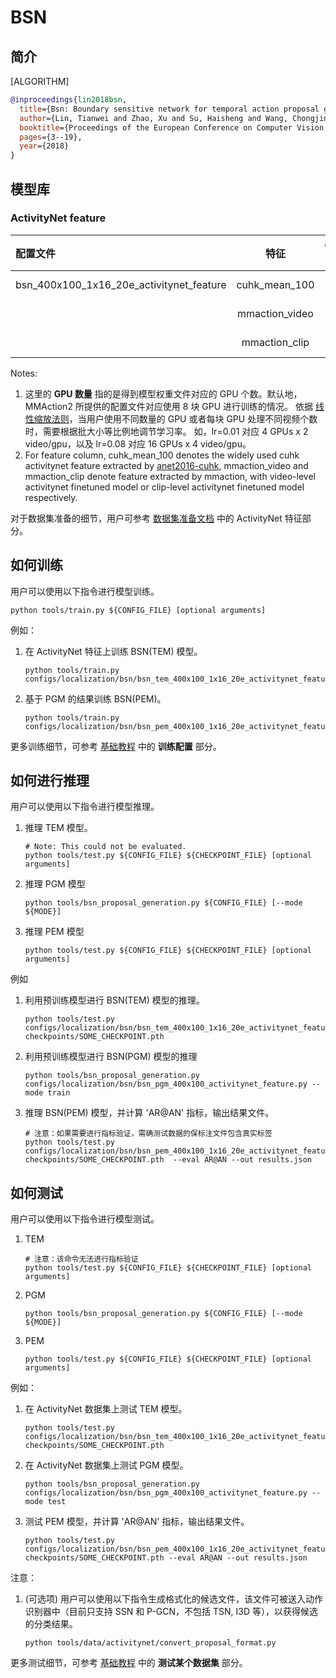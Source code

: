 # BSN

## 简介

[ALGORITHM]

```BibTeX
@inproceedings{lin2018bsn,
  title={Bsn: Boundary sensitive network for temporal action proposal generation},
  author={Lin, Tianwei and Zhao, Xu and Su, Haisheng and Wang, Chongjing and Yang, Ming},
  booktitle={Proceedings of the European Conference on Computer Vision (ECCV)},
  pages={3--19},
  year={2018}
}
```

## 模型库

### ActivityNet feature

|配置文件 |特征 | GPU 数量| 预训练 | AR@100| AUC | GPU 显存占用 (M) | 迭代时间 (s) | ckpt | log| json|
|:--|:--:|:--:|:--:|:--:|:--:|:--:|:--:|:--:|:--:|:-:|
|bsn_400x100_1x16_20e_activitynet_feature |cuhk_mean_100 |1| None |74.66|66.45|41(TEM)+25(PEM)|0.074(TEM)+0.036(PEM)|[ckpt_tem](https://download.openmmlab.com/mmaction/localization/bsn/bsn_tem_400x100_1x16_20e_activitynet_feature/bsn_tem_400x100_1x16_20e_activitynet_feature_20200619-cd6accc3.pth) [ckpt_pem](https://download.openmmlab.com/mmaction/localization/bsn/bsn_pem_400x100_1x16_20e_activitynet_feature/bsn_pem_400x100_1x16_20e_activitynet_feature_20210203-1c27763d.pth)| [log_tem](https://download.openmmlab.com/mmaction/localization/bsn/bsn_tem_400x100_1x16_20e_activitynet_feature/bsn_tem_400x100_1x16_20e_activitynet_feature.log) [log_pem](https://download.openmmlab.com/mmaction/localization/bsn/bsn_pem_400x100_1x16_20e_activitynet_feature/bsn_pem_400x100_1x16_20e_activitynet_feature.log)| [json_tem](https://download.openmmlab.com/mmaction/localization/bsn/bsn_tem_400x100_1x16_20e_activitynet_feature/bsn_tem_400x100_1x16_20e_activitynet_feature.log.json)  [json_pem](https://download.openmmlab.com/mmaction/localization/bsn/bsn_pem_400x100_1x16_20e_activitynet_feature/bsn_pem_400x100_1x16_20e_activitynet_feature.log.json)|
| |mmaction_video |1| None |74.93|66.74|41(TEM)+25(PEM)|0.074(TEM)+0.036(PEM)|[ckpt_tem](https://download.openmmlab.com/mmaction/localization/bsn/bsn_tem_400x100_1x16_20e_mmaction_video/bsn_tem_400x100_1x16_20e_mmaction_video_20200809-ad6ec626.pth) [ckpt_pem](https://download.openmmlab.com/mmaction/localization/bsn/bsn_pem_400x100_1x16_20e_mmaction_video/bsn_pem_400x100_1x16_20e_mmaction_video_20200809-aa861b26.pth)| [log_tem](https://download.openmmlab.com/mmaction/localization/bsn/bsn_tem_400x100_1x16_20e_mmaction_video/bsn_tem_400x100_1x16_20e_mmaction_video_20200809.log) [log_pem](https://download.openmmlab.com/mmaction/localization/bsn/bsn_pem_400x100_1x16_20e_mmaction_video/bsn_pem_400x100_1x16_20e_mmaction_video_20200809.log) | [json_tem](https://download.openmmlab.com/mmaction/localization/bsn/bsn_tem_400x100_1x16_20e_mmaction_video/bsn_tem_400x100_1x16_20e_mmaction_video_20200809.json) [json_pem](https://download.openmmlab.com/mmaction/localization/bsn/bsn_pem_400x100_1x16_20e_mmaction_video/bsn_pem_400x100_1x16_20e_mmaction_video_20200809.json) |
| |mmaction_clip |1| None |75.19|66.81|41(TEM)+25(PEM)|0.074(TEM)+0.036(PEM)|[ckpt_tem](https://download.openmmlab.com/mmaction/localization/bsn/bsn_tem_400x100_1x16_20e_mmaction_clip/bsn_tem_400x100_1x16_20e_mmaction_clip_20200809-0a563554.pth) [ckpt_pem](https://download.openmmlab.com/mmaction/localization/bsn/bsn_pem_400x100_1x16_20e_mmaction_clip/bsn_pem_400x100_1x16_20e_mmaction_clip_20200809-e32f61e6.pth)| [log_tem](https://download.openmmlab.com/mmaction/localization/bsn/bsn_tem_400x100_1x16_20e_mmaction_clip/bsn_tem_400x100_1x16_20e_mmaction_clip_20200809.log) [log_pem](https://download.openmmlab.com/mmaction/localization/bsn/bsn_pem_400x100_1x16_20e_mmaction_clip/bsn_pem_400x100_1x16_20e_mmaction_clip_20200809.log) | [json_tem](https://download.openmmlab.com/mmaction/localization/bsn/bsn_tem_400x100_1x16_20e_mmaction_clip/bsn_tem_400x100_1x16_20e_mmaction_clip_20200809.json) [json_pem](https://download.openmmlab.com/mmaction/localization/bsn/bsn_pem_400x100_1x16_20e_mmaction_clip/bsn_pem_400x100_1x16_20e_mmaction_clip_20200809.json) |

Notes:

1. 这里的 **GPU 数量** 指的是得到模型权重文件对应的 GPU 个数。默认地，MMAction2 所提供的配置文件对应使用 8 块 GPU 进行训练的情况。
   依据 [线性缩放法则](https://arxiv.org/abs/1706.02677)，当用户使用不同数量的 GPU 或者每块 GPU 处理不同视频个数时，需要根据批大小等比例地调节学习率。
   如，lr=0.01 对应 4 GPUs x 2 video/gpu，以及 lr=0.08 对应 16 GPUs x 4 video/gpu。
2. For feature column, cuhk_mean_100 denotes the widely used cuhk activitynet feature extracted by [anet2016-cuhk](https://github.com/yjxiong/anet2016-cuhk), mmaction_video and mmaction_clip denote feature extracted by mmaction, with video-level activitynet finetuned model or clip-level activitynet finetuned model respectively.

对于数据集准备的细节，用户可参考 [数据集准备文档](/docs_zh_CN/data_preparation.md) 中的 ActivityNet 特征部分。

## 如何训练

用户可以使用以下指令进行模型训练。

```shell
python tools/train.py ${CONFIG_FILE} [optional arguments]
```

例如：

1. 在 ActivityNet 特征上训练 BSN(TEM) 模型。

    ```shell
    python tools/train.py configs/localization/bsn/bsn_tem_400x100_1x16_20e_activitynet_feature.py
    ```

2. 基于 PGM 的结果训练 BSN(PEM)。

    ```shell
    python tools/train.py configs/localization/bsn/bsn_pem_400x100_1x16_20e_activitynet_feature.py
    ```

更多训练细节，可参考 [基础教程](/docs_zh_CN/getting_started.md#训练配置) 中的 **训练配置** 部分。

## 如何进行推理

用户可以使用以下指令进行模型推理。

1. 推理 TEM 模型。

    ```shell
    # Note: This could not be evaluated.
    python tools/test.py ${CONFIG_FILE} ${CHECKPOINT_FILE} [optional arguments]
    ```

2. 推理 PGM 模型

    ```shell
    python tools/bsn_proposal_generation.py ${CONFIG_FILE} [--mode ${MODE}]
    ```

3. 推理 PEM 模型

    ```shell
    python tools/test.py ${CONFIG_FILE} ${CHECKPOINT_FILE} [optional arguments]
    ```

例如

1. 利用预训练模型进行 BSN(TEM) 模型的推理。

    ```shell
    python tools/test.py configs/localization/bsn/bsn_tem_400x100_1x16_20e_activitynet_feature.py checkpoints/SOME_CHECKPOINT.pth
    ```

2. 利用预训练模型进行 BSN(PGM) 模型的推理

    ```shell
    python tools/bsn_proposal_generation.py configs/localization/bsn/bsn_pgm_400x100_activitynet_feature.py --mode train
    ```

3. 推理 BSN(PEM) 模型，并计算 'AR@AN' 指标，输出结果文件。

    ```shell
    # 注意：如果需要进行指标验证，需确测试数据的保标注文件包含真实标签
    python tools/test.py configs/localization/bsn/bsn_pem_400x100_1x16_20e_activitynet_feature.py  checkpoints/SOME_CHECKPOINT.pth  --eval AR@AN --out results.json
    ```

## 如何测试

用户可以使用以下指令进行模型测试。

1. TEM

    ```shell
    # 注意：该命令无法进行指标验证
    python tools/test.py ${CONFIG_FILE} ${CHECKPOINT_FILE} [optional arguments]
    ```

2. PGM

    ```shell
    python tools/bsn_proposal_generation.py ${CONFIG_FILE} [--mode ${MODE}]
    ```

3. PEM

    ```shell
    python tools/test.py ${CONFIG_FILE} ${CHECKPOINT_FILE} [optional arguments]
    ```

例如：

1. 在 ActivityNet 数据集上测试 TEM 模型。

    ```shell
    python tools/test.py configs/localization/bsn/bsn_tem_400x100_1x16_20e_activitynet_feature.py checkpoints/SOME_CHECKPOINT.pth
    ```

2. 在 ActivityNet 数据集上测试 PGM 模型。

    ```shell
    python tools/bsn_proposal_generation.py configs/localization/bsn/bsn_pgm_400x100_activitynet_feature.py --mode test
    ```

3. 测试 PEM 模型，并计算 'AR@AN' 指标，输出结果文件。

    ```shell
    python tools/test.py configs/localization/bsn/bsn_pem_400x100_1x16_20e_activitynet_feature.py checkpoints/SOME_CHECKPOINT.pth --eval AR@AN --out results.json
    ```

注意：

1. (可选项) 用户可以使用以下指令生成格式化的候选文件，该文件可被送入动作识别器中（目前只支持 SSN 和 P-GCN，不包括 TSN, I3D 等），以获得候选的分类结果。

    ```shell
    python tools/data/activitynet/convert_proposal_format.py
    ```

更多测试细节，可参考 [基础教程](/docs_zh_CN/getting_started.md#测试某个数据集) 中的 **测试某个数据集** 部分。
